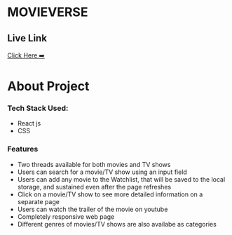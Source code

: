 # MOVIEVERSE

## Live Link

[Click Here ➡️](https://filmy-dunia.netlify.app/)

# About Project

### Tech Stack Used:
* React js
* CSS

### Features
* Two threads available for both movies and TV shows
* Users can search for a movie/TV show using an input field
* Users can add any movie to the Watchlist, that will be saved to the local storage, and sustained even after the page refreshes
* Click on a movie/TV show to see more detailed information on a separate page
* Users can watch the trailer of the movie on youtube
* Completely responsive web page
* Different genres of movies/TV shows are also availabe as categories
